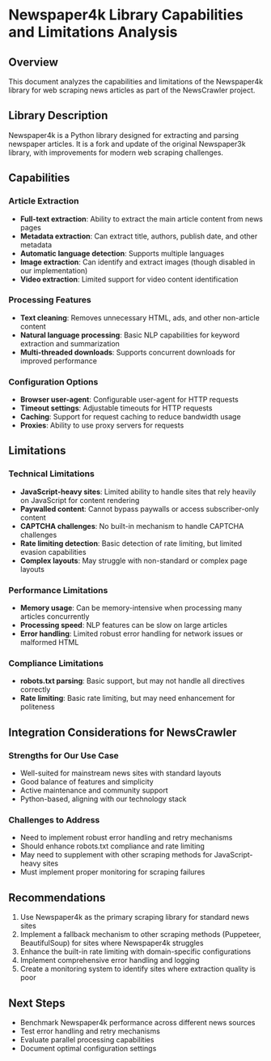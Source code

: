 # Newspaper4k Library Capabilities and Limitations Analysis

## Overview
This document analyzes the capabilities and limitations of the Newspaper4k library for web scraping news articles as part of the NewsCrawler project.

## Library Description
Newspaper4k is a Python library designed for extracting and parsing newspaper articles. It is a fork and update of the original Newspaper3k library, with improvements for modern web scraping challenges.

## Capabilities

### Article Extraction
- **Full-text extraction**: Ability to extract the main article content from news pages
- **Metadata extraction**: Can extract title, authors, publish date, and other metadata
- **Automatic language detection**: Supports multiple languages
- **Image extraction**: Can identify and extract images (though disabled in our implementation)
- **Video extraction**: Limited support for video content identification

### Processing Features
- **Text cleaning**: Removes unnecessary HTML, ads, and other non-article content
- **Natural language processing**: Basic NLP capabilities for keyword extraction and summarization
- **Multi-threaded downloads**: Supports concurrent downloads for improved performance

### Configuration Options
- **Browser user-agent**: Configurable user-agent for HTTP requests
- **Timeout settings**: Adjustable timeouts for HTTP requests
- **Caching**: Support for request caching to reduce bandwidth usage
- **Proxies**: Ability to use proxy servers for requests

## Limitations

### Technical Limitations
- **JavaScript-heavy sites**: Limited ability to handle sites that rely heavily on JavaScript for content rendering
- **Paywalled content**: Cannot bypass paywalls or access subscriber-only content
- **CAPTCHA challenges**: No built-in mechanism to handle CAPTCHA challenges
- **Rate limiting detection**: Basic detection of rate limiting, but limited evasion capabilities
- **Complex layouts**: May struggle with non-standard or complex page layouts

### Performance Limitations
- **Memory usage**: Can be memory-intensive when processing many articles concurrently
- **Processing speed**: NLP features can be slow on large articles
- **Error handling**: Limited robust error handling for network issues or malformed HTML

### Compliance Limitations
- **robots.txt parsing**: Basic support, but may not handle all directives correctly
- **Rate limiting**: Basic rate limiting, but may need enhancement for politeness

## Integration Considerations for NewsCrawler

### Strengths for Our Use Case
- Well-suited for mainstream news sites with standard layouts
- Good balance of features and simplicity
- Active maintenance and community support
- Python-based, aligning with our technology stack

### Challenges to Address
- Need to implement robust error handling and retry mechanisms
- Should enhance robots.txt compliance and rate limiting
- May need to supplement with other scraping methods for JavaScript-heavy sites
- Must implement proper monitoring for scraping failures

## Recommendations
1. Use Newspaper4k as the primary scraping library for standard news sites
2. Implement a fallback mechanism to other scraping methods (Puppeteer, BeautifulSoup) for sites where Newspaper4k struggles
3. Enhance the built-in rate limiting with domain-specific configurations
4. Implement comprehensive error handling and logging
5. Create a monitoring system to identify sites where extraction quality is poor

## Next Steps
- Benchmark Newspaper4k performance across different news sources
- Test error handling and retry mechanisms
- Evaluate parallel processing capabilities
- Document optimal configuration settings 